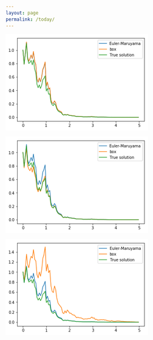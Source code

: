 ```yaml
---
layout: page
permalink: /today/
---
```




![Drag Racing](box1.png)

![Drag Racing](triangle.png)

![Drag Racing](implicit1.png)
